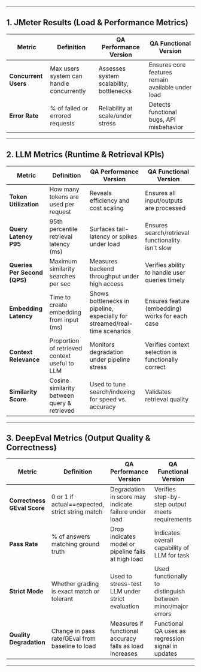 

---

## 1. JMeter Results (Load & Performance Metrics)

| Metric                  | Definition                                   | QA Performance Version                         | QA Functional Version                        |
|-------------------------|----------------------------------------------|------------------------------------------------|----------------------------------------------|
| **Concurrent Users**    | Max users system can handle concurrently     | Assesses system scalability, bottlenecks       | Ensures core features remain available under load |
| **Error Rate**          | % of failed or errored requests              | Reliability at scale/under stress              | Detects functional bugs, API misbehavior     |

---

## 2. LLM Metrics (Runtime & Retrieval KPIs)

| Metric                  | Definition                                   | QA Performance Version                         | QA Functional Version                        |
|-------------------------|----------------------------------------------|------------------------------------------------|----------------------------------------------|
| **Token Utilization**   | How many tokens are used per request         | Reveals efficiency and cost scaling            | Ensures all input/outputs are processed      |
| **Query Latency P95**   | 95th percentile retrieval latency (ms)       | Surfaces tail-latency or spikes under load     | Ensures search/retrieval functionality isn't slow |
| **Queries Per Second (QPS)** | Maximum similarity searches per sec  | Measures backend throughput under high access  | Verifies ability to handle user queries timely|
| **Embedding Latency**   | Time to create embedding from input (ms)     | Shows bottlenecks in pipeline, especially for streamed/real-time scenarios | Ensures feature (embedding) works for each case |
| **Context Relevance**   | Proportion of retrieved context useful to LLM| Monitors degradation under pipeline stress     | Verifies context selection is functionally correct |
| **Similarity Score**    | Cosine similarity between query & retrieved  | Used to tune search/indexing for speed vs. accuracy | Validates retrieval quality                  |

---

## 3. DeepEval Metrics (Output Quality & Correctness)

| Metric                        | Definition                                          | QA Performance Version                                 | QA Functional Version                                 |
|-------------------------------|-----------------------------------------------------|--------------------------------------------------------|-------------------------------------------------------|
| **Correctness GEval Score**   | 0 or 1 if actual==expected, strict string match     | Degradation in score may indicate failure under load    | Verifies step-by-step output meets requirements        |
| **Pass Rate**                 | % of answers matching ground truth                  | Drop indicates model or pipeline fails at high load     | Indicates overall capability of LLM for task           |
| **Strict Mode**               | Whether grading is exact match or tolerant          | Used to stress-test LLM under strict evaluation         | Used functionally to distinguish between minor/major errors |
| **Quality Degradation**       | Change in pass rate/GEval from baseline to load     | Measures if functional accuracy falls as load increases | Functional QA uses as regression signal in updates     |

---
